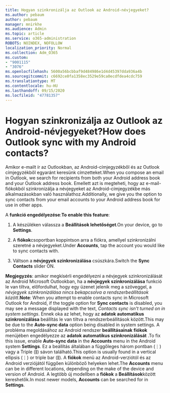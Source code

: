 ```yaml
---
title: Hogyan szinkronizálja az Outlook az Android-névjegyeket?
ms.author: pebaum
author: pebaum
manager: mnirkhe
ms.audience: Admin
ms.topic: article
ms.service: o365-administration
ROBOTS: NOINDEX, NOFOLLOW
localization_priority: Normal
ms.collection: Adm_O365
ms.custom:
- "9001115"
- "3076"
ms.openlocfilehash: 5600a56bcbbaf9d484986e1d4d45397dda936a4b
ms.sourcegitcommit: c6692ce0fa1358ec3529e59ca0ecdfdea4cdc759
ms.translationtype: MT
ms.contentlocale: hu-HU
ms.lasthandoff: 09/15/2020
ms.locfileid: "47781357"
---
```

# <a name="how-does-outlook-sync-with-my-android-contacts"></a><span data-ttu-id="3f09c-102">Hogyan szinkronizálja az Outlook az Android-névjegyeket?</span><span class="sxs-lookup"><span data-stu-id="3f09c-102">How does Outlook sync with my Android contacts?</span></span>

<span data-ttu-id="3f09c-103">Amikor e-mailt ír az Outlookban, az Android-címjegyzékből és az Outlook címjegyzékből egyaránt keresünk címzetteket.</span><span class="sxs-lookup"><span data-stu-id="3f09c-103">When you compose an email in Outlook, we search for recipients from both your Android address book and your Outlook address book.</span></span> <span data-ttu-id="3f09c-104">Emellett azt is megteheti, hogy az e-mail-fiókokból szinkronizálja a névjegyeket az Android-címjegyzékbe más alkalmazásokban való használathoz.</span><span class="sxs-lookup"><span data-stu-id="3f09c-104">Additionally, we give you the option to sync contacts from your email accounts to your Android address book for use in other apps.</span></span> 
 
<span data-ttu-id="3f09c-105">A **funkció engedélyezése**:</span><span class="sxs-lookup"><span data-stu-id="3f09c-105">**To enable this feature**:</span></span>
 
1. <span data-ttu-id="3f09c-106">A készüléken válassza a **Beállítások lehetőséget**.</span><span class="sxs-lookup"><span data-stu-id="3f09c-106">On your device, go to **Settings**.</span></span>

2. <span data-ttu-id="3f09c-107">A **fiókok**csoportban koppintson arra a fiókra, amellyel szinkronizálni szeretné a névjegyeket.</span><span class="sxs-lookup"><span data-stu-id="3f09c-107">Under **Accounts**, tap the account you would like to sync contacts with.</span></span>

3. <span data-ttu-id="3f09c-108">Váltson a **névjegyek szinkronizálása** csúszkára.</span><span class="sxs-lookup"><span data-stu-id="3f09c-108">Switch the **Sync Contacts** slider ON.</span></span>
 
<span data-ttu-id="3f09c-109">**Megjegyzés**: amikor megkísérli engedélyezni a névjegyek szinkronizálását az Android Microsoft Outlookban, ha a **névjegyek szinkronizálása** funkció le van tiltva, előfordulhat, hogy egy üzenet jelenik meg a szöveggel, a *névjegyek szinkronizálása nincs bekapcsolva a rendszerbeállítások között*.</span><span class="sxs-lookup"><span data-stu-id="3f09c-109">**Note**: When you attempt to enable contacts sync in Microsoft Outlook for Android, if the toggle option for **Sync contacts** is disabled, you may see a message displayed with the text, *Contacts sync isn't turned on in system settings*.</span></span> <span data-ttu-id="3f09c-110">Ennek oka az lehet, hogy az **adatok automatikus szinkronizálása** beállítás le van tiltva a rendszerbeállítások között.</span><span class="sxs-lookup"><span data-stu-id="3f09c-110">This may be due to the **Auto-sync data** option being disabled in system settings.</span></span> <span data-ttu-id="3f09c-111">A probléma megoldásához az Android rendszer **beállításainak** **fiókok** menüjében engedélyezze az **adatok automatikus szinkronizálását** .</span><span class="sxs-lookup"><span data-stu-id="3f09c-111">To fix this issue, enable  **Auto-sync data** in the  **Accounts** menu in the Android system  **Settings**.</span></span> <span data-ttu-id="3f09c-112">Ez a beállítás általában a függőleges három pontban (⋮) vagy a Triple (⫼) sávon található.</span><span class="sxs-lookup"><span data-stu-id="3f09c-112">This option is usually found in a vertical ellipsis (⋮) or triple bar (⫼).</span></span> <span data-ttu-id="3f09c-113">A  **fiókok** menü az Android-verziótól és az Android verziójától függően különböző helyeken lehet.</span><span class="sxs-lookup"><span data-stu-id="3f09c-113">The  **Accounts** menu can be in different locations, depending on the make of the device and version of Android.</span></span> <span data-ttu-id="3f09c-114">A legtöbb új modellben a **fiókok** a **Beállítások**között kereshetők.</span><span class="sxs-lookup"><span data-stu-id="3f09c-114">In most newer models, **Accounts** can be searched for in **Settings**.</span></span>